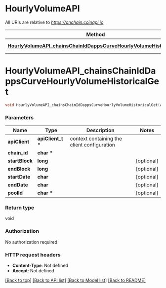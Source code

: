 # HourlyVolumeAPI

All URIs are relative to *https://onchain.coinapi.io*

Method | HTTP request | Description
------------- | ------------- | -------------
[**HourlyVolumeAPI_chainsChainIdDappsCurveHourlyVolumeHistoricalGet**](HourlyVolumeAPI.md#HourlyVolumeAPI_chainsChainIdDappsCurveHourlyVolumeHistoricalGet) | **GET** /chains/{chain_id}/dapps/curve/hourlyVolume/historical | 


# **HourlyVolumeAPI_chainsChainIdDappsCurveHourlyVolumeHistoricalGet**
```c
void HourlyVolumeAPI_chainsChainIdDappsCurveHourlyVolumeHistoricalGet(apiClient_t *apiClient, char * chain_id, long startBlock, long endBlock, char startDate, char endDate, char * poolId);
```

### Parameters
Name | Type | Description  | Notes
------------- | ------------- | ------------- | -------------
**apiClient** | **apiClient_t \*** | context containing the client configuration |
**chain_id** | **char \*** |  | 
**startBlock** | **long** |  | [optional] 
**endBlock** | **long** |  | [optional] 
**startDate** | **char** |  | [optional] 
**endDate** | **char** |  | [optional] 
**poolId** | **char \*** |  | [optional] 

### Return type

void

### Authorization

No authorization required

### HTTP request headers

 - **Content-Type**: Not defined
 - **Accept**: Not defined

[[Back to top]](#) [[Back to API list]](../README.md#documentation-for-api-endpoints) [[Back to Model list]](../README.md#documentation-for-models) [[Back to README]](../README.md)

